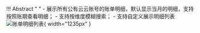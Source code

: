 
!!! Abstract " "
    -   展示所有公有云云账号的账单明细，默认显示当月的明细，支持按照账期查看明细；
    -   支持按维度模糊搜索；
    -   支持自定义展示明细列表
![账单明细列表](./img/finance-management/bill_detail/账单明细列表.png){ width="1235px" }




